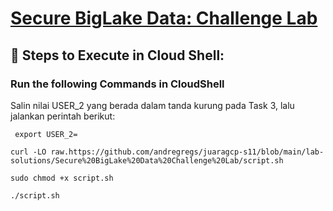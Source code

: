 # [Secure BigLake Data: Challenge Lab](https://www.cloudskillsboost.google/focuses/64458?parent=catalog)


## 🚀 **Steps to Execute in Cloud Shell:**
### Run the following Commands in CloudShell
Salin nilai USER_2 yang berada dalam tanda kurung pada Task 3, lalu jalankan perintah berikut:
```
 export USER_2=
```
```
curl -LO raw.https://github.com/andregregs/juaragcp-s11/blob/main/lab-solutions/Secure%20BigLake%20Data%20Challenge%20Lab/script.sh

sudo chmod +x script.sh

./script.sh

```